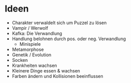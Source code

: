 # Ideen
- Charakter verwaldelt sich um Puzzel zu lösen
- Vampir / Werwolf
- Kafka: Die Verwandlung
- Handlung belohnen durch pos. oder neg. Verwandlung
    - Minispiele
- Metamorphose
- Genetik / Evolution
- Socken
- Krankheiten wachsen
- Kleinere Dinge essen & wachsen
- Farben ändern und Kollisionen beeinflussen
